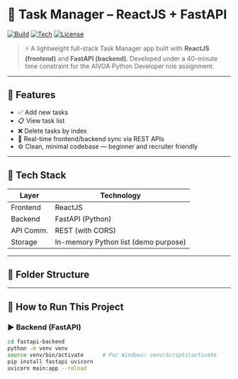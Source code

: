 # 🧠 Task Manager – ReactJS + FastAPI

[![Build](https://img.shields.io/badge/build-passing-brightgreen)](https://github.com/chanchalkapri/task-manager-fullstack)
[![Tech](https://img.shields.io/badge/stack-react%20%7C%20fastapi%20%7C%20python-blue)](https://github.com/chanchalkapri/task-manager-fullstack)
[![License](https://img.shields.io/badge/license-MIT-lightgrey)](LICENSE)

> ⚡ A lightweight full-stack Task Manager app built with **ReactJS (frontend)** and **FastAPI (backend)**. Developed under a 40-minute time constraint for the AIVOA Python Developer role assignment.

---

## 📌 Features

- ✅ Add new tasks
- 📋 View task list
- ❌ Delete tasks by index
- 🔁 Real-time frontend/backend sync via REST APIs
- ⚙️ Clean, minimal codebase — beginner and recruiter friendly

---

## 🧱 Tech Stack

| Layer     | Technology         |
|-----------|--------------------|
| Frontend  | ReactJS            |
| Backend   | FastAPI (Python)   |
| API Comm. | REST (with CORS)   |
| Storage   | In-memory Python list (demo purpose) |

---

## 📂 Folder Structure

---

## 🚀 How to Run This Project

### ▶️ Backend (FastAPI)

```bash
cd fastapi-backend
python -m venv venv
source venv/bin/activate      # For Windows: venv\Scripts\activate
pip install fastapi uvicorn
uvicorn main:app --reload

